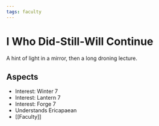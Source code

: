 ```yaml
---
tags: faculty
---
```

# I Who Did-Still-Will Continue
A hint of light in a mirror, then a long droning lecture.
## Aspects
- Interest: Winter 7
- Interest: Lantern 7
- Interest: Forge 7
- Understands Ericapaean
- [[Faculty]]